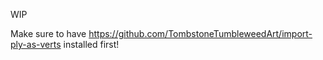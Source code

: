 WIP

Make sure to have https://github.com/TombstoneTumbleweedArt/import-ply-as-verts installed first!
